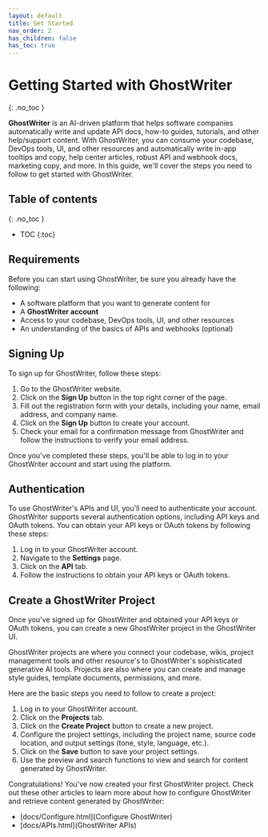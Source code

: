 ```yaml
---
layout: default
title: Get Started
nav_order: 2
has_children: false
has_toc: true
---
```


# Getting Started with GhostWriter
{: .no_toc }

**GhostWriter** is an AI-driven platform that helps software companies automatically write and update API docs, how-to guides, tutorials, and other help/support content. With GhostWriter, you can consume your codebase, DevOps tools, UI, and other resources and automatically write in-app tooltips and copy, help center articles, robust API and webhook docs, marketing copy, and more. In this guide, we'll cover the steps you need to follow to get started with GhostWriter.

## Table of contents
{: .no_toc }

- TOC
{:toc}

## Requirements

Before you can start using GhostWriter, be sure you already have the following:

- A software platform that you want to generate content for
- A **GhostWriter account**
- Access to your codebase, DevOps tools, UI, and other resources
- An understanding of the basics of APIs and webhooks (optional)

## Signing Up

To sign up for GhostWriter, follow these steps:

1. Go to the GhostWriter website.
2. Click on the **Sign Up** button in the top right corner of the page.
3. Fill out the registration form with your details, including your name, email address, and company name.
4. Click on the **Sign Up** button to create your account.
5. Check your email for a confirmation message from GhostWriter and follow the instructions to verify your email address.

Once you've completed these steps, you'll be able to log in to your GhostWriter account and start using the platform.

## Authentication

To use GhostWriter's APIs and UI, you'll need to authenticate your account. GhostWriter supports several authentication options, including API keys and OAuth tokens. You can obtain your API keys or OAuth tokens by following these steps:

1. Log in to your GhostWriter account.
2. Navigate to the **Settings** page.
3. Click on the **API** tab.
4. Follow the instructions to obtain your API keys or OAuth tokens.

## Create a GhostWriter Project

Once you've signed up for GhostWriter and obtained your API keys or OAuth tokens, you can create a new GhostWriter project in the GhostWriter UI. 

GhostWriter projects are where you connect your codebase, wikis, project management tools and other resource's to GhostWriter's sophisticated generative AI tools. Projects are also where you can create and manage style guides, template documents, permissions, and more.

 Here are the basic steps you need to follow to create a project:

1. Log in to your GhostWriter account.
2. Click on the **Projects** tab.
3. Click on the **Create Project** button to create a new project.
4. Configure the project settings, including the project name, source code location, and output settings (tone, style, language, etc.).
5. Click on the **Save** button to save your project settings.
6. Use the preview and search functions to view and search for content generated by GhostWriter.

Congratulations! You've now created your first GhostWriter project. Check out these other articles to learn more about how to configure GhostWriter and retrieve content generated by GhostWriter:

- [docs/Configure.html](Configure GhostWriter)
- [docs/APIs.html](GhostWriter APIs)
